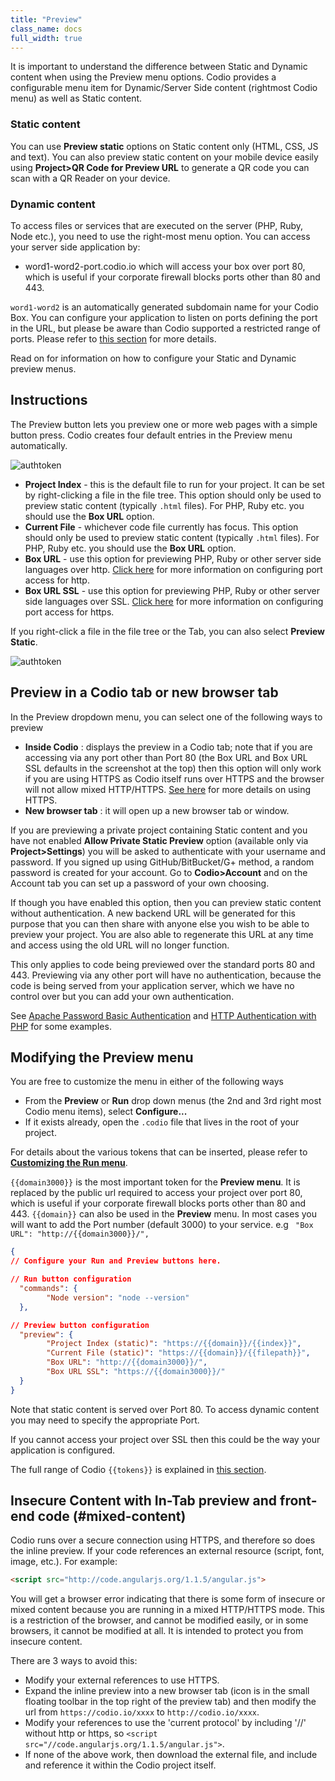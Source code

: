 ```yaml
---
title: "Preview"
class_name: docs
full_width: true
---
```


It is important to understand the difference between Static and Dynamic content when using the Preview menu options. Codio provides a configurable menu item for Dynamic/Server Side content (rightmost Codio menu) as well as Static content.

### Static content
You can use **Preview static** options on Static content only (HTML, CSS, JS and text).
You can also preview static content on your mobile device easily using **Project>QR Code for Preview URL** to generate a QR code you can scan with a QR Reader on your device.

### Dynamic content
To access files or services that are executed on the server (PHP, Ruby, Node etc.), you need to use the right-most menu option. You can access your server side application by:

- word1-word2-port.codio.io which will access your box over port 80, which is useful if your corporate firewall blocks ports other than 80 and 443.



`word1-word2` is an automatically generated subdomain name for your Codio Box. You can configure your application to listen on ports defining the port in the URL, but please be aware than Codio supported a restricted range of ports. Please refer to [this section](/docs/ide/boxes/ext-access) for more details.

Read on for information on how to configure your Static and Dynamic preview menus.

## Instructions
The Preview button lets you preview one or more web pages with a simple button press. Codio creates four default entries in the Preview menu automatically.

<img alt="authtoken" src="/img/docs/preview-deploy.png" class="simple"/>


- **Project Index** - this is the default file to run for your project. It can be set by right-clicking a file in the file tree. This option should only be used to preview static content (typically `.html` files). For PHP, Ruby etc. you should use the **Box URL** option.
- **Current File** - whichever code file currently has focus. This option should only be used to preview static content (typically `.html` files). For PHP, Ruby etc. you should use the **Box URL** option.
- **Box URL** - use this option for previewing PHP, Ruby or other server side languages over http. [Click here](/docs/ide/boxes/ext-access) for more information on configuring port access for http.
- **Box URL SSL** - use this option for previewing PHP, Ruby or other server side languages over SSL. [Click here](/docs/ide/boxes/ext-access) for more information on configuring port access for https.


If you right-click a file in the file tree or the Tab, you can also select **Preview Static**.

<img alt="authtoken" src="/img/docs/preview-deploy-right-click.png" class="simple"/>


## Preview in a Codio tab or new browser tab
In the Preview dropdown menu, you can select one of the following ways to preview

- **Inside Codio** : displays the preview in a Codio tab; note that if you are accessing via any port other than Port 80 (the Box URL and Box URL SSL defaults in the screenshot at the top) then this option will only work if you are using HTTPS as Codio itself runs over HTTPS and the browser will not allow mixed HTTP/HTTPS. [See here](/docs/ide/boxes/access/ext-access) for more details on using HTTPS.
- **New browser tab** : it will open up a new browser tab or window.

If you are previewing a private project containing Static content and you have not enabled **Allow Private Static Preview** option (available only via **Project>Settings**) you will be asked to authenticate with your username and password. If you signed up using GitHub/BitBucket/G+ method, a random password is created for your account. Go to **Codio>Account** and on the Account tab you can set up a password of your own choosing.

If though you have enabled this option, then you can preview static content without authentication. A new backend URL will be generated for this purpose that you can then share with anyone else you wish to be able to preview your project. You are also able to regenerate this URL at any time and access using the old URL will no longer function.

This only applies to code being previewed over the standard ports 80 and 443. Previewing via any other port will have no authentication, because the code is being served from your application server, which we have no control over but you can add your own authentication.

See [Apache Password Basic Authentication](https://wiki.apache.org/httpd/PasswordBasicAuth) and [HTTP Authentication with PHP](http://php.net/manual/en/features.http-auth.php) for some examples.

## Modifying the Preview menu
You are free to customize the menu in either of the following ways

- From the **Preview** or **Run** drop down menus (the 2nd and 3rd right most Codio menu items), select **Configure...**
- If it exists already, open the `.codio` file that lives in the root of your project.

For details about the various tokens that can be inserted, please refer to **[Customizing the Run menu](/docs/ide/boxes/runmenu/)**.

`{{domain3000}}` is the most important token for the **Preview menu**. It is replaced by the public url required to access your project over port 80, which is useful if your corporate firewall blocks ports other than 80 and 443.
`{{domain}}` can also be used in the **Preview** menu. In most cases you will want to add the Port number (default 3000) to your service. e.g ` "Box URL": "http://{{domain3000}}/",`


```json
{
// Configure your Run and Preview buttons here.

// Run button configuration
  "commands": {
        "Node version": "node --version"
  },

// Preview button configuration
  "preview": {
        "Project Index (static)": "https://{{domain}}/{{index}}",
        "Current File (static)": "https://{{domain}}/{{filepath}}",
        "Box URL": "http://{{domain3000}}/",
        "Box URL SSL": "https://{{domain3000}}/"
  }
}
```

Note that static content is served over Port 80. To access dynamic content you may need to specify the appropriate Port.

If you cannot access your project over SSL then this could be the way your application is configured.

The full range of Codio `{{tokens}}` is explained in [this section](/docs/ide/boxes/runmenu#tokens).

## Insecure Content with In-Tab preview and front-end code (#mixed-content)
Codio runs over a secure connection using HTTPS, and therefore so does the inline preview. If your code references an external resource (script, font, image, etc.). For example:

```html
<script src="http://code.angularjs.org/1.1.5/angular.js">
```

You will get a browser error indicating that there is some form of insecure or mixed content because you are running in a mixed HTTP/HTTPS mode. This is a restriction of the browser, and cannot be modified easily, or in some browsers, it cannot be modified at all. It is intended to protect you from insecure content.

There are 3 ways to avoid this:

- Modify your external references to use HTTPS.
- Expand the inline preview into a new browser tab (icon is in the small floating toolbar in the top right of the preview tab) and then modify the url from `https://codio.io/xxxx` to `http://codio.io/xxxx`.
- Modify your references to use the 'current protocol' by including '//' without http or https, so `<script src="//code.angularjs.org/1.1.5/angular.js">`.
- If none of the above work, then download the external file, and include and reference it within the Codio project itself.
